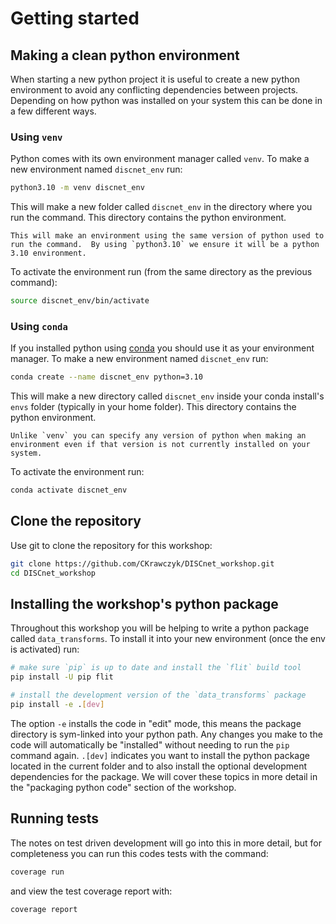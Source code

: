 # Getting started

## Making a clean python environment
When starting a new python project it is useful to create a new python environment to avoid any conflicting dependencies between projects.  Depending on how python was installed on your system this can be done in a few different ways.

### Using `venv`
Python comes with its own environment manager called `venv`.  To make a new environment named `discnet_env` run:

```bash
python3.10 -m venv discnet_env
```

This will make a new folder called `discnet_env` in the directory where you run the command.  This directory contains the python environment.

```{note}
This will make an environment using the same version of python used to run the command.  By using `python3.10` we ensure it will be a python 3.10 environment.
```

To activate the environment run (from the same directory as the previous command):

```bash
source discnet_env/bin/activate
```

### Using `conda`
If you installed python using [conda](https://docs.conda.io/en/latest/) you should use it as your environment manager.  To make a new environment named `discnet_env` run:

```bash
conda create --name discnet_env python=3.10
```

This will make a new directory called `discnet_env` inside your conda install's `envs` folder (typically in your home folder). This directory contains the python environment.

```{note}
Unlike `venv` you can specify any version of python when making an environment even if that version is not currently installed on your system.
```

To activate the environment run:

```bash
conda activate discnet_env
```

## Clone the repository
Use git to clone the repository for this workshop:

```bash
git clone https://github.com/CKrawczyk/DISCnet_workshop.git
cd DISCnet_workshop
```

## Installing the workshop's python package
Throughout this workshop you will be helping to write a python package called `data_transforms`.  To install it into your new environment (once the env is activated) run:

```bash
# make sure `pip` is up to date and install the `flit` build tool
pip install -U pip flit

# install the development version of the `data_transforms` package
pip install -e .[dev]
```

The option `-e` installs the code in "edit" mode, this means the package directory is sym-linked into your python path.  Any changes you make to the code will automatically be "installed" without needing to run the `pip` command again.  `.[dev]` indicates you want to install the python package located in the current folder and to also install the optional development dependencies for the package.  We will cover these topics in more detail in the "packaging python code" section of the workshop.

## Running tests
The notes on test driven development will go into this in more detail, but for completeness you can run this codes tests with the command:

```bash
coverage run
```

and view the test coverage report with:

```bash
coverage report
```
